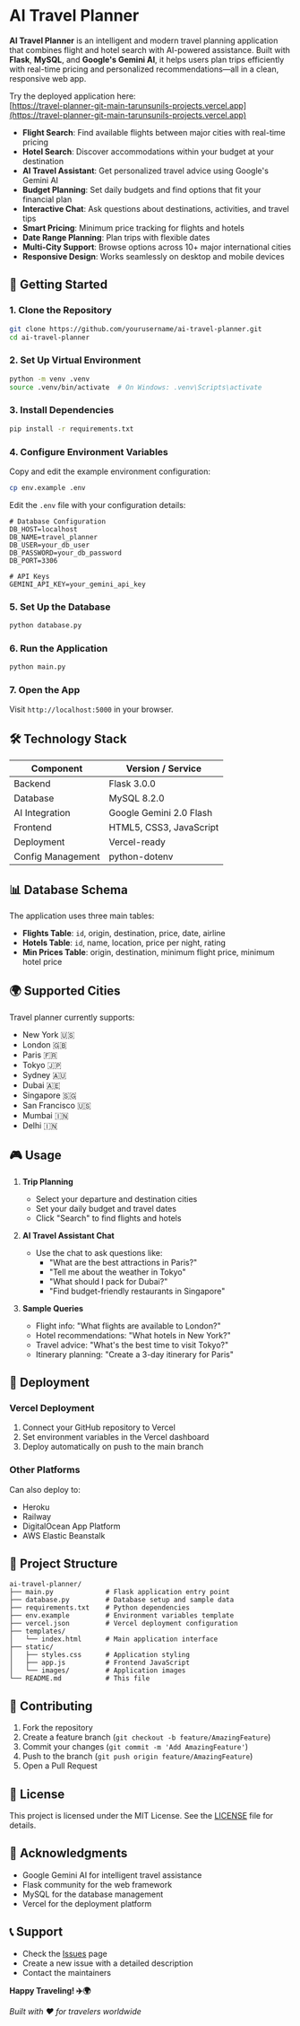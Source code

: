 # AI Travel Planner

**AI Travel Planner** is an intelligent and modern travel planning application that combines flight and hotel search with AI-powered assistance. Built with **Flask**, **MySQL**, and **Google's Gemini AI**, it helps users plan trips efficiently with real-time pricing and personalized recommendations—all in a clean, responsive web app.


Try the deployed application here:  
[https://travel-planner-git-main-tarunsunils-projects.vercel.app](https://travel-planner-git-main-tarunsunils-projects.vercel.app)


- **Flight Search**: Find available flights between major cities with real-time pricing
- **Hotel Search**: Discover accommodations within your budget at your destination
- **AI Travel Assistant**: Get personalized travel advice using Google's Gemini AI
- **Budget Planning**: Set daily budgets and find options that fit your financial plan
- **Interactive Chat**: Ask questions about destinations, activities, and travel tips
- **Smart Pricing**: Minimum price tracking for flights and hotels
- **Date Range Planning**: Plan trips with flexible dates
- **Multi-City Support**: Browse options across 10+ major international cities
- **Responsive Design**: Works seamlessly on desktop and mobile devices

## 🚀 Getting Started

### 1. Clone the Repository

```bash
git clone https://github.com/yourusername/ai-travel-planner.git
cd ai-travel-planner
```

### 2. Set Up Virtual Environment

```bash
python -m venv .venv
source .venv/bin/activate  # On Windows: .venv\Scripts\activate
```

### 3. Install Dependencies

```bash
pip install -r requirements.txt
```

### 4. Configure Environment Variables

Copy and edit the example environment configuration:

```bash
cp env.example .env
```

Edit the `.env` file with your configuration details:

```env
# Database Configuration
DB_HOST=localhost
DB_NAME=travel_planner
DB_USER=your_db_user
DB_PASSWORD=your_db_password
DB_PORT=3306

# API Keys
GEMINI_API_KEY=your_gemini_api_key
```

### 5. Set Up the Database

```bash
python database.py
```

### 6. Run the Application

```bash
python main.py
```

### 7. Open the App

Visit `http://localhost:5000` in your browser.

## 🛠️ Technology Stack

| Component       | Version / Service     |
|-----------------|----------------------|
| Backend         | Flask 3.0.0          |
| Database        | MySQL 8.2.0          |
| AI Integration  | Google Gemini 2.0 Flash |
| Frontend        | HTML5, CSS3, JavaScript|
| Deployment      | Vercel-ready         |
| Config Management | python-dotenv       |

## 📊 Database Schema

The application uses three main tables:

- **Flights Table**: `id`, origin, destination, price, date, airline
- **Hotels Table**: `id`, name, location, price per night, rating
- **Min Prices Table**: origin, destination, minimum flight price, minimum hotel price

## 🌍 Supported Cities

Travel planner currently supports:

- New York 🇺🇸
- London 🇬🇧
- Paris 🇫🇷
- Tokyo 🇯🇵
- Sydney 🇦🇺
- Dubai 🇦🇪
- Singapore 🇸🇬
- San Francisco 🇺🇸
- Mumbai 🇮🇳
- Delhi 🇮🇳

## 🎮 Usage

1. **Trip Planning**
   - Select your departure and destination cities
   - Set your daily budget and travel dates
   - Click "Search" to find flights and hotels

2. **AI Travel Assistant Chat**
   - Use the chat to ask questions like:  
     - "What are the best attractions in Paris?"  
     - "Tell me about the weather in Tokyo"  
     - "What should I pack for Dubai?"  
     - "Find budget-friendly restaurants in Singapore"

3. **Sample Queries**
   - Flight info: "What flights are available to London?"
   - Hotel recommendations: "What hotels in New York?"
   - Travel advice: "What's the best time to visit Tokyo?"
   - Itinerary planning: "Create a 3-day itinerary for Paris"

## 🚀 Deployment

### Vercel Deployment

1. Connect your GitHub repository to Vercel
2. Set environment variables in the Vercel dashboard
3. Deploy automatically on push to the main branch

### Other Platforms

Can also deploy to:
- Heroku
- Railway
- DigitalOcean App Platform
- AWS Elastic Beanstalk

## 📁 Project Structure

```
ai-travel-planner/
├── main.py             # Flask application entry point
├── database.py         # Database setup and sample data
├── requirements.txt    # Python dependencies
├── env.example         # Environment variables template
├── vercel.json         # Vercel deployment configuration
├── templates/
│   └── index.html      # Main application interface
├── static/
│   ├── styles.css      # Application styling
│   ├── app.js          # Frontend JavaScript
│   └── images/         # Application images
└── README.md           # This file
```

## 🤝 Contributing

1. Fork the repository
2. Create a feature branch (`git checkout -b feature/AmazingFeature`)
3. Commit your changes (`git commit -m 'Add AmazingFeature'`)
4. Push to the branch (`git push origin feature/AmazingFeature`)
5. Open a Pull Request

## 📝 License

This project is licensed under the MIT License. See the [LICENSE](LICENSE) file for details.

## 🙏 Acknowledgments

- Google Gemini AI for intelligent travel assistance
- Flask community for the web framework
- MySQL for the database management
- Vercel for the deployment platform

## 📞 Support

- Check the [Issues](https://github.com/yourusername/ai-travel-planner/issues) page
- Create a new issue with a detailed description
- Contact the maintainers

**Happy Traveling! ✈️🌍**

_Built with ❤️ for travelers worldwide_
